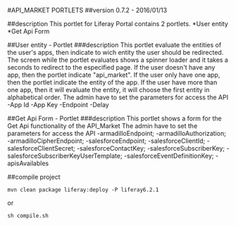#API_MARKET PORTLETS
##version
0.7.2 - 2016/01/13

##description
This portlet for Liferay Portal contains 2 portlets.
*User entity
*Get Api Form 

##User entity - Portlet
###description
This portlet evaluate the entities of the user's apps, then indicate to wich entity the user should be redirected.
The screen while the portlet evaluates shows a spinner loader and it takes a seconds to redirect to the especified page.
If the user doesn't have any app, then the portlet indicate "api_market".
If the user only have one app, then the portlet indicate the entity of the app.
If the user have more than one app, then it will evaluate the entity, it will choose the first entity in alphabetical order.
The admin have to set the parameters for access the API
-App Id
-App Key
-Endpoint
-Delay

##Get Api Form - Portlet
###description
This portlet shows a form for the Get Api functionality of the API_Market
The admin have to set the parameters for access the API
-armadilloEndpoint;
-armadilloAuthorization;
-armadilloCipherEndpoint;
-salesforceEndpoint;
-salesforceClientId;
-salesforceClientSecret;
-salesforceContactKey;
-salesforceSubscriberKey;
-salesforceSubscriberKeyUserTemplate;
-salesforceEventDefinitionKey;
-apisAvailables

##compile project
```
mvn clean package liferay:deploy -P liferay6.2.1
```
or
```
sh compile.sh
```
